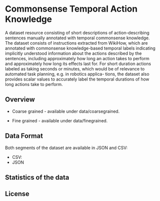# Commonsense Temporal Action Knowledge

A dataset resource consisting of short descriptions of action-describing sentences manually annotated with temporal commonsense knowledge. The dataset consists of instructions extracted from WikiHow, which are annotated with commonsense knowledge-based temporal labels indicating implicitly understood information about the actions described by the sentences, including approximately how long an action takes to perform and approximately how long its effects last for. For short duration actions labeled as taking seconds or minutes, which would be of relevance to automated task planning, e.g. in robotics applica-
tions, the dataset also provides scalar values to accurately label the temporal durations of how long actions take to perform. 

## Overview

* Coarse grained - available under data/coarsegrained.

* Fine grained - available under data/finegrained.

## Data Format

Both segments of the dataset are available in JSON and CSV:

- CSV:
- JSON

## Statistics of the data


## License
